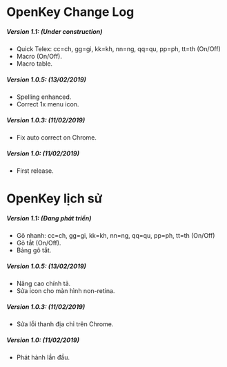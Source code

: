 # OpenKey Change Log

##### Version 1.1: (Under construction)
- Quick Telex: cc=ch, gg=gi, kk=kh, nn=ng, qq=qu, pp=ph, tt=th (On/Off)
- Macro (On/Off).
- Macro table.

##### Version 1.0.5: (13/02/2019)
- Spelling enhanced.
- Correct 1x menu icon.

##### Version 1.0.3: (11/02/2019)
- Fix auto correct on Chrome.

##### Version 1.0: (11/02/2019)
- First release.



# OpenKey lịch sử

##### Version 1.1: (Đang phát triển)
- Gõ nhanh: cc=ch, gg=gi, kk=kh, nn=ng, qq=qu, pp=ph, tt=th (On/Off)
- Gõ tắt (On/Off).
- Bảng gõ tắt.

##### Version 1.0.5: (13/02/2019)
- Nâng cao chính tả.
- Sửa icon cho màn hình non-retina.

##### Version 1.0.3: (11/02/2019)
- Sửa lỗi thanh địa chỉ trên Chrome.

##### Version 1.0: (11/02/2019)
- Phát hành lần đầu.